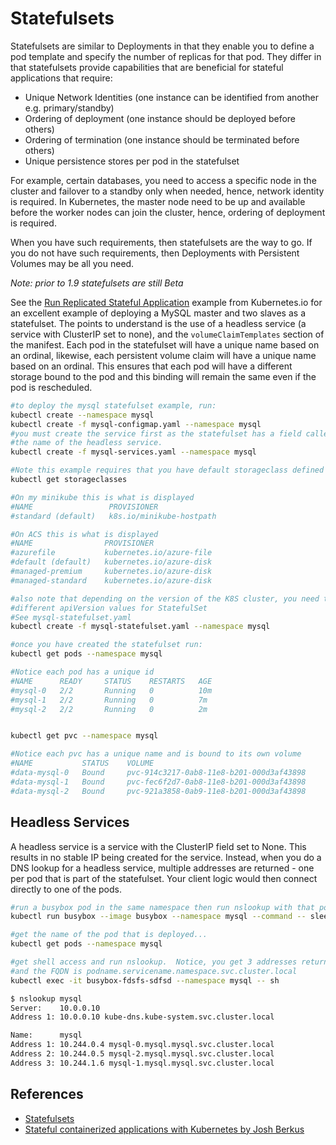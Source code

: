 # Statefulsets #

Statefulsets are similar to Deployments in that they enable you to define a pod template and specify the number of replicas for that pod.  They differ in that statefulsets provide capabilities that are beneficial for stateful applications that require:

* Unique Network Identities (one instance can be identified from another e.g. primary/standby)
* Ordering of deployment (one instance should be deployed before others)
* Ordering of termination (one instance should be terminated before others)
* Unique persistence stores per pod in the statefulset

For example, certain databases, you need to access a specific node in the cluster and failover to a standby only when needed, hence, network identity is required.  In Kubernetes, the master node need to be up and available before the worker nodes can join the cluster, hence, ordering of deployment is required.

When you have such requirements, then statefulsets are the way to go.  If you do not have such requirements, then Deployments with Persistent Volumes may be all you need.

*Note: prior to 1.9 statefulsets are still Beta*

See the [Run Replicated Stateful Application](https://kubernetes.io/docs/tasks/run-application/run-replicated-stateful-application/) example from Kubernetes.io for an excellent example of deploying a MySQL master and two slaves as a statefulset.  The points to understand is the use of a headless service (a service with ClusterIP set to none), and the `volumeClaimTemplates` section of the manifest. Each pod in the statefulset will have a unique name based on an ordinal, likewise, each persistent volume claim will have a unique name based on an ordinal.  This ensures that each pod will have a different storage bound to the pod and this binding will remain the same even if the pod is rescheduled.

```sh
#to deploy the mysql statefulset example, run:
kubectl create --namespace mysql
kubectl create -f mysql-configmap.yaml --namespace mysql
#you must create the service first as the statefulset has a field called serviceName that must match
#the name of the headless service.
kubectl create -f mysql-services.yaml --namespace mysql

#Note this example requires that you have default storageclass defined for your cluster
kubectl get storageclasses

#On my minikube this is what is displayed
#NAME                 PROVISIONER
#standard (default)   k8s.io/minikube-hostpath

#On ACS this is what is displayed
#NAME                PROVISIONER
#azurefile           kubernetes.io/azure-file
#default (default)   kubernetes.io/azure-disk
#managed-premium     kubernetes.io/azure-disk
#managed-standard    kubernetes.io/azure-disk

#also note that depending on the version of the K8S cluster, you need to specify
#different apiVersion values for StatefulSet
#See mysql-statefulset.yaml
kubectl create -f mysql-statefulset.yaml --namespace mysql

#once you have created the statefulset run:
kubectl get pods --namespace mysql

#Notice each pod has a unique id
#NAME      READY     STATUS    RESTARTS   AGE
#mysql-0   2/2       Running   0          10m
#mysql-1   2/2       Running   0          7m
#mysql-2   2/2       Running   0          2m


kubectl get pvc --namespace mysql

#Notice each pvc has a unique name and is bound to its own volume
#NAME           STATUS    VOLUME
#data-mysql-0   Bound     pvc-914c3217-0ab8-11e8-b201-000d3af43898
#data-mysql-1   Bound     pvc-fec6f2d7-0ab8-11e8-b201-000d3af43898
#data-mysql-2   Bound     pvc-921a3858-0ab9-11e8-b201-000d3af43898
```

## Headless Services ##

A headless service is a service with the ClusterIP field set to None.  This results in no stable IP being created for the service.  Instead, when you do a DNS lookup for a headless service, multiple addresses are returned - one per pod that is part of the statefulset.  Your client logic would then connect directly to one of the pods.

```sh
#run a busybox pod in the same namespace then run nslookup with that pod to see what gets returned
kubectl run busybox --image busybox --namespace mysql --command -- sleep 50000

#get the name of the pod that is deployed...
kubectl get pods --namespace mysql

#get shell access and run nslookup.  Notice, you get 3 addresses returned
#and the FQDN is podname.servicename.namespace.svc.cluster.local
kubectl exec -it busybox-fdsfs-sdfsd --namespace mysql -- sh

$ nslookup mysql
Server:    10.0.0.10
Address 1: 10.0.0.10 kube-dns.kube-system.svc.cluster.local

Name:      mysql
Address 1: 10.244.0.4 mysql-0.mysql.mysql.svc.cluster.local
Address 2: 10.244.0.5 mysql-2.mysql.mysql.svc.cluster.local
Address 3: 10.244.1.6 mysql-1.mysql.mysql.svc.cluster.local

```

## References ##

- [Statefulsets](https://kubernetes.io/docs/concepts/workloads/controllers/statefulset/)
- [Stateful containerized applications with Kubernetes by Josh Berkus](https://opensource.com/article/17/2/stateful-applications)